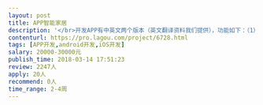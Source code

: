```yaml
---                
layout: post       
title: APP智能家居           
description: '</br>开发APP有中英文两个版本（英文翻译资料我们提供），功能如下：（1）Wifi连接牙刷设备；（2）开发内容为Android和IOS两个版本；（3）APP内容：一键设置（清洁模式、美白模式、敏感牙齿、私人订制），其中私人订制包括重点区域选择、时长、频率、专业牙医意见；数据管理（时长、日历回顾、位置设别、压力感应、刷毛管理、效果评分）；信息管理（常见问题、牙齿百科、使用说明）；个人中心（我的牙刷、刷牙习惯、信息提醒、无线连接、声音设置）；关于我们（联系我们、版本说明、意见反馈）。</br>'     
contenturl: https://pro.lagou.com/project/6728.html      
tags: [APP开发,android开发,iOS开发]            
salary: 20000-30000元          
publish_time: 2018-03-14 17:51:23         
review: 2247人                   
apply: 20人                   
recommend: 0人                   
time_range: 2-4周              
---                 
```

